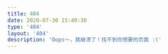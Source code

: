 ```yaml
---
title: 404
date: 2020-07-30 15:40:30
type: '404'
layout: '404'
description: 'Oops～，我崩溃了！找不到你想要的页面 :('
---
```

